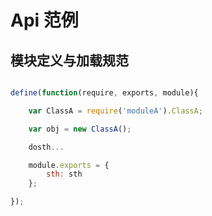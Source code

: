 # Api 范例

## 模块定义与加载规范

```js

define(function(require, exports, module){

    var ClassA = require('moduleA').ClassA;

    var obj = new ClassA();

    dosth...

    module.exports = {
        sth: sth
    };

});

```